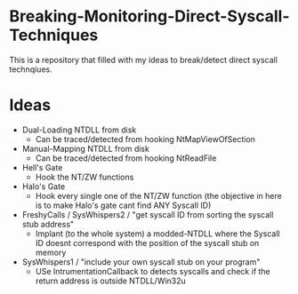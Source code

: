 # Breaking-Monitoring-Direct-Syscall-Techniques
This is a repository that filled with my ideas to break/detect direct syscall technqiues.

# Ideas
- Dual-Loading NTDLL from disk 
  - Can be traced/detected from hooking NtMapViewOfSection
- Manual-Mapping NTDLL from disk 
  - Can be traced/detected from hooking NtReadFile
- Hell's Gate
  - Hook the NT/ZW functions
- Halo's Gate 
  - Hook every single one of the NT/ZW function (the objective in here is to make Halo's gate cant find ANY Syscall ID)
- FreshyCalls / SysWhispers2 / "get syscall ID from sorting the syscall stub address"
  - Implant (to the whole system) a modded-NTDLL where the Syscall ID doesnt correspond with the position of the syscall stub on memory
- SysWhispers1 / "include your own syscall stub on your program"
  - USe IntrumentationCallback to detects syscalls and check if the return address is outside NTDLL/Win32u
